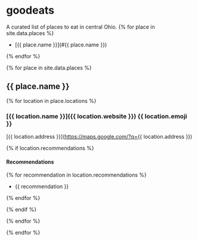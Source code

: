 ---
---
# goodeats

A curated list of places to eat in central Ohio.
{% for place in site.data.places %}

- [{{ place.name }}](#{{ place.name }})

{% endfor %}

{% for place in site.data.places %}

## {{ place.name }}

{% for location in place.locations %}

### [{{ location.name }}]({{ location.website }}) {{ location.emoji }}
[{{ location.address }}](https://maps.google.com/?q={{ location.address }})

{% if location.recommendations %}
#### Recommendations

{% for recommendation in location.recommendations %}

- {{ recommendation }}

{% endfor %}

{% endif %}

{% endfor %}

{% endfor %}